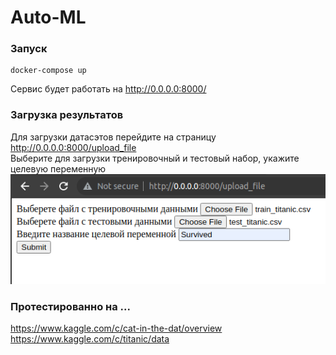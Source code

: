 # Auto-ML
### Запуск
```
docker-compose up
```   
Сервис будет работать на http://0.0.0.0:8000/
### Загрузка результатов
Для загрузки датасэтов перейдите на страницу http://0.0.0.0:8000/upload_file  
Выберите для загрузки тренировочный и тестовый набор, укажите целевую переменную  
![test](/images/window.png)
### Протестированно на ...
https://www.kaggle.com/c/cat-in-the-dat/overview  
https://www.kaggle.com/c/titanic/data
